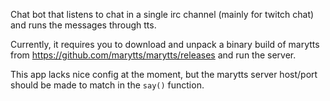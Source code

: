 Chat bot that listens to chat in a single irc channel (mainly for twitch chat) and runs the messages through tts.

Currently, it requires you to download and unpack a binary build of marytts from 
<https://github.com/marytts/marytts/releases> and run the server.

This app lacks nice config at the moment, but the marytts server host/port should be made to match in the `say()` 
function.